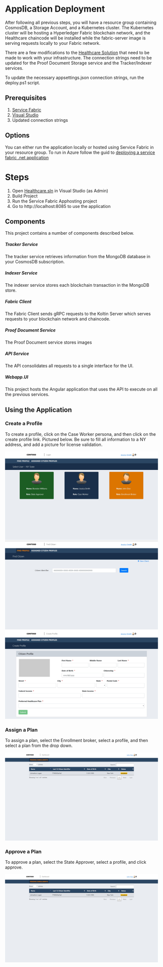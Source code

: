 # Application Deployment
After following all previous steps, you will have a resource group containing CosmosDB, a Storage Account, and a Kubernetes cluster. The Kubernetes cluster will be hosting a Hyperledger Fabric blockchain network, and the Healthcare chaincode will be installed while the fabric-server image is serving requests locally to your Fabric network.

There are a few modifications to the [Healthcare Solution](./src/Healthcare.sln) that need to be made to work with your infrastructure. The connection strings need to be updated for the Proof Document Storage service and the Tracker/Indexer services.

To update the necessary appsettings.json connection strings, run the deploy.ps1 script.

## Prerequisites
1. [Service Fabric](https://docs.microsoft.com/en-us/azure/service-fabric/service-fabric-get-started)
2. [Visual Studio](https://visualstudio.microsoft.com/)
3. Updated connection strings

## Options
You can either run the application locally or hosted using Service Fabric in your resource group. To run in Azure follow the guid to [deploying a service fabric .net application](https://docs.microsoft.com/en-us/azure/service-fabric/service-fabric-tutorial-deploy-app-to-party-cluster)

# Steps
1. Open [Healthcare.sln](./src/Healthcare.sln) in Visual Studio (as Admin)
2. Build Project
3. Run the Service Fabric Apphosting project
4. Go to http://localhost:8085 to use the application

## Components
This project contains a number of components described below.

##### Tracker Service
 The tracker service retrieves information from the MongoDB database in your CosmosDB subscription.

##### Indexer Service
 The indexer service stores each blockchain transaction in the MongoDB store.

##### Fabric Client
 The Fabric Client sends gRPC requests to the Koltin Server which serves requests to your blockchain network and chaincode.

##### Proof Document Service
 The Proof Document service stores images

##### API Service
 The API consolidates all requests to a single interface for the UI.

##### Webapp.UI
 This project hosts the Angular application that uses the API to execute on all the previous services.

 ## Using the Application

 ### Create a Profile

To create a profile, click on the Case Worker persona, and then click on the create profile link. Pictured below. Be sure to fill all information to a NY address, and add a picture for license validation.

 ![Main Page](../References/main_page.JPG)
 ![Search](../References/case_worker.JPG)
 ![Create Profile](../References/create_profile.JPG)
 
### Assign a Plan

To assign a plan, select the Enrollment broker, select a profile, and then select a plan from the drop down.

![Select Prifle](../References/select_citizen.JPG)

### Approve a Plan

To approve a plan, select the State Approver, select a profile, and click approve.

![Select Prifle](../References/select_citizen.JPG)